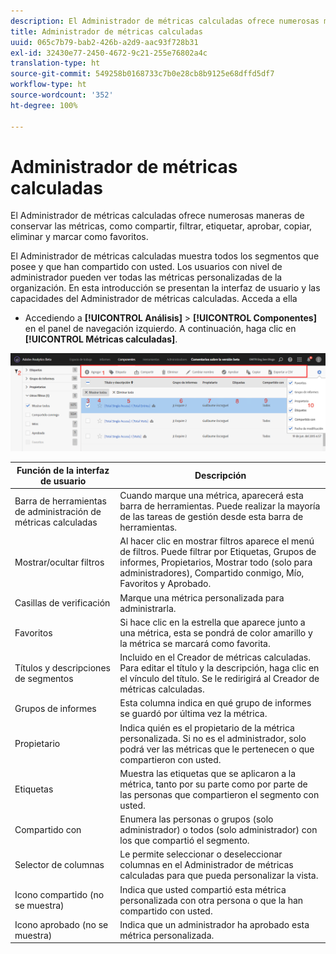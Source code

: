```yaml
---
description: El Administrador de métricas calculadas ofrece numerosas maneras de conservar las métricas, como compartir, filtrar, etiquetar, aprobar, copiar, eliminar y marcar como favoritos.
title: Administrador de métricas calculadas
uuid: 065c7b79-bab2-426b-a2d9-aac93f728b31
exl-id: 32430e77-2450-4672-9c21-255e76802a4c
translation-type: ht
source-git-commit: 549258b0168733c7b0e28cb8b9125e68dffd5df7
workflow-type: ht
source-wordcount: '352'
ht-degree: 100%

---
```


# Administrador de métricas calculadas

El Administrador de métricas calculadas ofrece numerosas maneras de conservar las métricas, como compartir, filtrar, etiquetar, aprobar, copiar, eliminar y marcar como favoritos.

El Administrador de métricas calculadas muestra todos los segmentos que posee y que han compartido con usted. Los usuarios con nivel de administrador pueden ver todas las métricas personalizadas de la organización. En esta introducción se presentan la interfaz de usuario y las capacidades del Administrador de métricas calculadas. Acceda a ella

* Accediendo a **[!UICONTROL Análisis]** > **[!UICONTROL Componentes]** en el panel de navegación izquierdo. A continuación, haga clic en **[!UICONTROL Métricas calculadas]**.

![](assets/calcmet_mgr_ui.png)

| Función de la interfaz de usuario | Descripción |
|---|---|
| Barra de herramientas de administración de métricas calculadas | Cuando marque una métrica, aparecerá esta barra de herramientas. Puede realizar la mayoría de las tareas de gestión desde esta barra de herramientas. |
| Mostrar/ocultar filtros | Al hacer clic en mostrar filtros aparece el menú de filtros. Puede filtrar por Etiquetas, Grupos de informes, Propietarios, Mostrar todo (solo para administradores), Compartido conmigo, Mío, Favoritos y Aprobado. |
| Casillas de verificación | Marque una métrica personalizada para administrarla. |
| Favoritos | Si hace clic en la estrella que aparece junto a una métrica, esta se pondrá de color amarillo y la métrica se marcará como favorita. |
| Títulos y descripciones de segmentos | Incluido en el Creador de métricas calculadas. Para editar el título y la descripción, haga clic en el vínculo del título. Se le redirigirá al Creador de métricas calculadas. |
| Grupos de informes | Esta columna indica en qué grupo de informes se guardó por última vez la métrica. |
| Propietario | Indica quién es el propietario de la métrica personalizada. Si no es el administrador, solo podrá ver las métricas que le pertenecen o que compartieron con usted. |
| Etiquetas | Muestra las etiquetas que se aplicaron a la métrica, tanto por su parte como por parte de las personas que compartieron el segmento con usted. |
| Compartido con | Enumera las personas o grupos (solo administrador) o todos (solo administrador) con los que compartió el segmento. |
| Selector de columnas | Le permite seleccionar o deseleccionar columnas en el Administrador de métricas calculadas para que pueda personalizar la vista. |
| Icono compartido (no se muestra) | Indica que usted compartió esta métrica personalizada con otra persona o que la han compartido con usted. |
| Icono aprobado (no se muestra) | Indica que un administrador ha aprobado esta métrica personalizada. |
